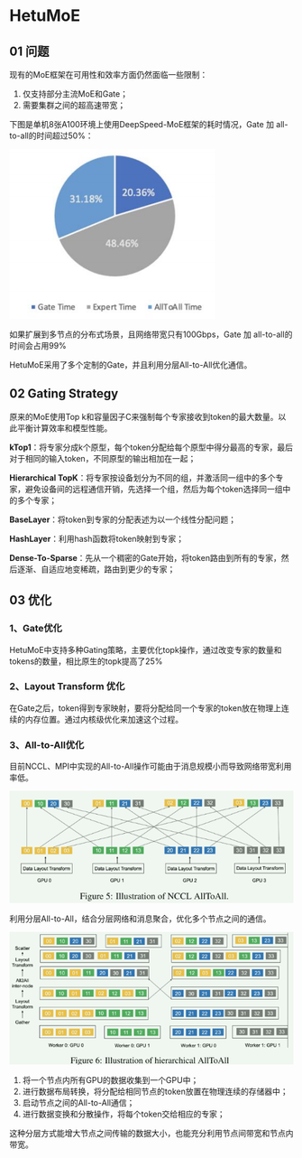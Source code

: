 # HetuMoE

## 01 问题

现有的MoE框架在可用性和效率方面仍然面临一些限制：

1. 仅支持部分主流MoE和Gate；
2. 需要集群之间的超高速带宽；

下图是单机8张A100环境上使用DeepSpeed-MoE框架的耗时情况，Gate 加 all-to-all的时间超过50%：

![image-20230808105251421](img/HetuMoE/image-20230808105251421.png)

如果扩展到多节点的分布式场景，且网络带宽只有100Gbps，Gate 加 all-to-all的时间会占用99%

HetuMoE采用了多个定制的Gate，并且利用分层All-to-All优化通信。

## 02 Gating Strategy

原来的MoE使用Top k和容量因子C来强制每个专家接收到token的最大数量。以此平衡计算效率和模型性能。

**kTop1**：将专家分成k个原型，每个token分配给每个原型中得分最高的专家，最后对于相同的输入token，不同原型的输出相加在一起；

**Hierarchical TopK**：将专家按设备划分为不同的组，并激活同一组中的多个专家，避免设备间的远程通信开销，先选择一个组，然后为每个token选择同一组中的多个专家；

**BaseLayer**：将token到专家的分配表述为以一个线性分配问题；

**HashLayer**：利用hash函数将token映射到专家；

**Dense-To-Sparse**：先从一个稠密的Gate开始，将token路由到所有的专家，然后逐渐、自适应地变稀疏，路由到更少的专家；

## 03 优化

### 1、Gate优化

HetuMoE中支持多种Gating策略，主要优化topk操作，通过改变专家的数量和tokens的数量，相比原生的topk提高了25%

### 2、Layout Transform 优化

在Gate之后，token得到专家映射，要将分配给同一个专家的token放在物理上连续的内存位置。通过内核级优化来加速这个过程。

### 3、All-to-All优化

目前NCCL、MPI中实现的All-to-All操作可能由于消息规模小而导致网络带宽利用率低。

![image-20230808134129783](img/HetuMoE/image-20230808134129783.png)

利用分层All-to-All，结合分层网络和消息聚合，优化多个节点之间的通信。

![image-20230808134147163](img/HetuMoE/image-20230808134147163.png)

1. 将一个节点内所有GPU的数据收集到一个GPU中；
2. 进行数据布局转换，将分配给相同节点的token放置在物理连续的存储器中；
3. 启动节点之间的All-to-All通信；
4. 进行数据变换和分散操作，将每个token交给相应的专家；

这种分层方式能增大节点之间传输的数据大小，也能充分利用节点间带宽和节点内带宽。

















